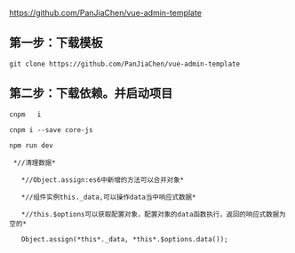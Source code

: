 https://github.com/PanJiaChen/vue-admin-template

## 第一步：下载模板

```
git clone https://github.com/PanJiaChen/vue-admin-template
```

## 第二步：下载依赖。并启动项目

```
cnpm   i

cnpm i --save core-js

npm run dev
```







```
 *//清理数据*

   *//Object.assign:es6中新增的方法可以合并对象*

   *//组件实例this._data,可以操作data当中响应式数据*

   *//this.$options可以获取配置对象，配置对象的data函数执行，返回的响应式数据为空的*

   Object.assign(*this*._data, *this*.$options.data());
```

